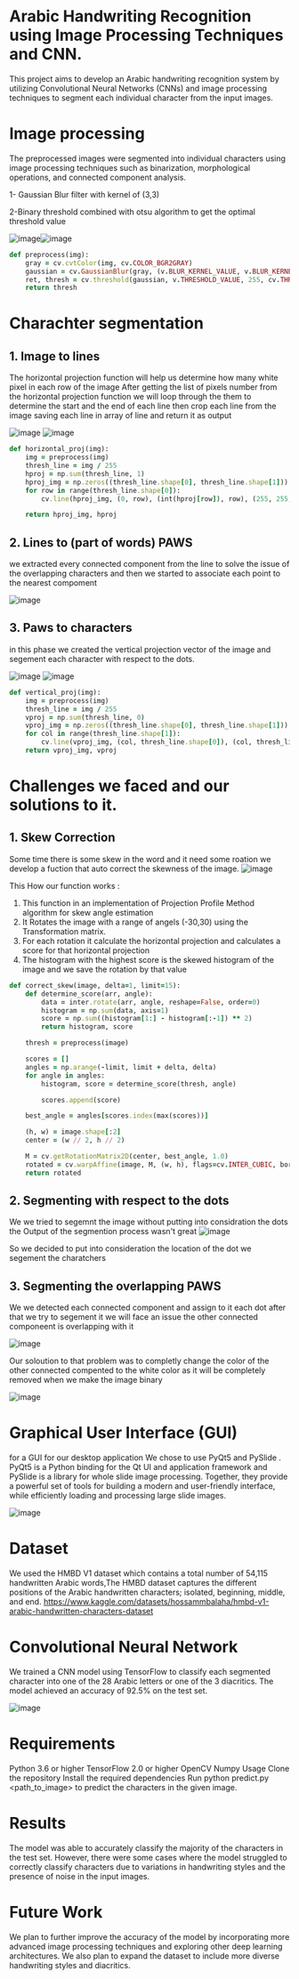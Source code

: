 # Arabic Handwriting Recognition using Image Processing Techniques and CNN. 
This project aims to develop an Arabic handwriting recognition system by utilizing Convolutional Neural Networks (CNNs) and image processing techniques to segment each individual character from the input images.

# Image processing 

The preprocessed images were segmented into individual characters using image processing techniques such as binarization, morphological operations, and connected component analysis.

1- Gaussian Blur filter with kernel of (3,3) 

2-Binary threshold combined with otsu algorithm to get the optimal threshold value

![image](https://github.com/hosam00767/Arabic-HandWriting-Recognition/assets/48860916/8e5102cf-29b2-4073-a79d-6a6130277453)![image](https://github.com/hosam00767/Arabic-HandWriting-Recognition/assets/48860916/c33832b5-7e11-4ec0-aa3d-e8157b21355b)

```ruby
def preprocess(img):
    gray = cv.cvtColor(img, cv.COLOR_BGR2GRAY)
    gaussian = cv.GaussianBlur(gray, (v.BLUR_KERNEL_VALUE, v.BLUR_KERNEL_VALUE), 0)
    ret, thresh = cv.threshold(gaussian, v.THRESHOLD_VALUE, 255, cv.THRESH_BINARY_INV)
    return thresh
```
# Charachter segmentation
## 1. Image to lines

The horizontal projection  function will help us determine how many white pixel in each row of the image 
After getting the list of pixels number from the horizontal projection function we will loop through the them to determine the start and the end of each line then crop each line from the image saving each line in array of line and return it as output

![image](https://github.com/hosam00767/Arabic-HandWriting-Recognition/assets/48860916/67810d87-9a44-4b21-9970-d274f6b0f4a0)
![image](https://github.com/hosam00767/Arabic-HandWriting-Recognition/assets/48860916/684eef0d-c4d7-4354-bfc3-8db555f82c4a)

```ruby
def horizontal_proj(img):
    img = preprocess(img)
    thresh_line = img / 255
    hproj = np.sum(thresh_line, 1)
    hproj_img = np.zeros((thresh_line.shape[0], thresh_line.shape[1]))
    for row in range(thresh_line.shape[0]):
        cv.line(hproj_img, (0, row), (int(hproj[row]), row), (255, 255, 255), 1)

    return hproj_img, hproj
```

## 2. Lines to (part of words) PAWS
   we extracted every connected component from the line to solve the issue of the overlapping characters and then we started to associate each point to the nearest compoment

![image](https://github.com/hosam00767/Arabic-HandWriting-Recognition/assets/48860916/b7647e2d-c334-4473-acc0-719f69b79865)

## 3. Paws to characters 
in this phase we created the vertical projection vector of the image and segement each character with respect to the dots.

![image](https://github.com/hosam00767/Arabic-HandWriting-Recognition/assets/48860916/d3430d0d-4412-4a54-8e34-c5a5118e3773)
![image](https://github.com/hosam00767/Arabic-HandWriting-Recognition/assets/48860916/acfe60db-dd58-4ba1-bec3-a272244b1628)
```ruby
def vertical_proj(img):
    img = preprocess(img)
    thresh_line = img / 255
    vproj = np.sum(thresh_line, 0)
    vproj_img = np.zeros((thresh_line.shape[0], thresh_line.shape[1]))
    for col in range(thresh_line.shape[1]):
        cv.line(vproj_img, (col, thresh_line.shape[0]), (col, thresh_line.shape[0] - int(vproj[col])), (255, 255, 255),1)
    return vproj_img, vproj
```

# Challenges we faced and our solutions to it.
## 1. Skew Correction
Some time there is some skew in the word and it need some roation we develop a fuction that auto correct the skewness of the image.
![image](https://github.com/hosam00767/Arabic-HandWriting-Recognition/assets/48860916/271bd51d-bc3e-464a-b4f5-b1be7fae96de)

This How our function works : 
1. This function in an implementation of Projection Profile Method algorithm for skew 
angle estimation
2. It Rotates the image with a range of angels (-30,30) using the Transformation 
matrix.
3. For each rotation it calculate the horizontal projection and calculates a score for 
that horizontal projection 
4. The histogram with the highest score is the skewed histogram of the image and we 
save the rotation by that value

```ruby
def correct_skew(image, delta=1, limit=15):
    def determine_score(arr, angle):
        data = inter.rotate(arr, angle, reshape=False, order=0)
        histogram = np.sum(data, axis=1)
        score = np.sum((histogram[1:] - histogram[:-1]) ** 2)
        return histogram, score

    thresh = preprocess(image)

    scores = []
    angles = np.arange(-limit, limit + delta, delta)
    for angle in angles:
        histogram, score = determine_score(thresh, angle)

        scores.append(score)

    best_angle = angles[scores.index(max(scores))]

    (h, w) = image.shape[:2]
    center = (w // 2, h // 2)

    M = cv.getRotationMatrix2D(center, best_angle, 1.0)
    rotated = cv.warpAffine(image, M, (w, h), flags=cv.INTER_CUBIC, borderValue=(255, 255, 255))
    return rotated
```
## 2. Segmenting with respect to the dots

We we tried to segemnt the image without putting into considration the dots the Output of the segmention process wasn't great
![image](https://github.com/hosam00767/Arabic-HandWriting-Recognition/assets/48860916/0c5c935d-ca86-409f-b0a3-b232457e78fe)

So we decided to put into consideration the location of the dot we segement the charatchers

## 3. Segmenting the overlapping PAWS

We we detected each connected component and assign to it each dot after that we try to segement it we will face an issue the other connected componeent is overlapping with it

![image](https://github.com/hosam00767/Arabic-HandWriting-Recognition/assets/48860916/e5c07ce9-6694-4487-a17c-318d460c94d1)

Our soloution to that problem was to completly change the color of the other  connected compented to the white color as it will be completely removed when we make the image binary

![image](https://github.com/hosam00767/Arabic-HandWriting-Recognition/assets/48860916/2b956ee1-a46d-4416-9781-824afdca6edf)


# Graphical User Interface (GUI)

for a GUI for our desktop application We chose to use PyQt5 and PySlide . PyQt5 is a Python binding for the Qt UI and application framework and PySlide is a library for whole slide image processing. Together, they provide a powerful set of tools for building a modern and user-friendly interface, while efficiently loading and processing large slide images.

![image](https://github.com/hosam00767/Arabic-HandWriting-Recognition/assets/48860916/3260aaea-caec-46d4-b313-01debf32e0bc)





# Dataset
We used the HMBD V1 dataset which contains a total number of 54,115 handwritten Arabic words,The HMBD dataset captures the different positions of the Arabic handwritten characters; isolated, beginning, middle, and end.
https://www.kaggle.com/datasets/hossammbalaha/hmbd-v1-arabic-handwritten-characters-dataset


# Convolutional Neural Network
We trained a CNN model using TensorFlow to classify each segmented character into one of the 28 Arabic letters or one of the 3 diacritics. The model achieved an accuracy of 92.5% on the test set. 


![image](https://github.com/hosam00767/Arabic-HandWriting-Recognition/assets/48860916/4e0f085d-a283-4007-b031-5a039d3ad9e6) 



# Requirements
Python 3.6 or higher
TensorFlow 2.0 or higher
OpenCV
Numpy
Usage
Clone the repository
Install the required dependencies
Run python predict.py <path_to_image> to predict the characters in the given image.

# Results
The model was able to accurately classify the majority of the characters in the test set. However, there were some cases where the model struggled to correctly classify characters due to variations in handwriting styles and the presence of noise in the input images.

# Future Work
We plan to further improve the accuracy of the model by incorporating more advanced image processing techniques and exploring other deep learning architectures. We also plan to expand the dataset to include more diverse handwriting styles and diacritics.
